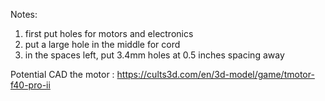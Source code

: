 Notes:

1. first put holes for motors and electronics
2. put a large hole in the middle for cord
3. in the spaces left, put 3.4mm holes at 0.5 inches spacing away

Potential CAD the motor : https://cults3d.com/en/3d-model/game/tmotor-f40-pro-ii
